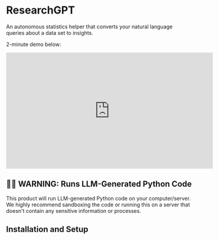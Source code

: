 # ResearchGPT

An autonomous statistics helper that converts your natural language queries about a data set to insights.

2-minute demo below:
<iframe width="560" height="315" src="https://www.youtube.com/embed/-fzFCii6UoA" title="YouTube video player" frameborder="0" allow="accelerometer; autoplay; clipboard-write; encrypted-media; gyroscope; picture-in-picture; web-share" allowfullscreen></iframe>

## 🚨🚨 WARNING: Runs LLM-Generated Python Code

This product will run LLM-generated Python code on your computer/server. We highly recommend sandboxing the code or running this on a server that doesn't contain any sensitive information or processes.

## Installation and Setup
